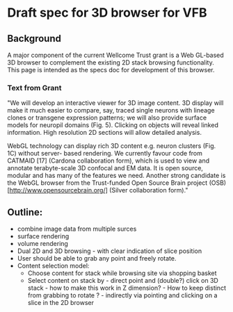 # Draft spec for 3D browser for VFB

## Background

A major component of the current Wellcome Trust grant is a Web GL-based 3D browser to complement the existing 2D stack browsing functionality.  This page is intended as the specs doc for development of this browser.

### Text from Grant

"We will develop an interactive viewer for 3D image content. 3D display will make it much easier to compare, say, traced single neurons with lineage clones or transgene expression patterns; we will also provide surface models for neuropil domains (Fig. 5). Clicking on objects will reveal linked information. High resolution 2D sections will allow detailed analysis.

WebGL technology can display rich 3D content e.g. neuron clusters (Fig. 1C) without server- based rendering. We currently favour code from CATMAID [17] (Cardona collaboration form), which is used to view and annotate terabyte-scale 3D confocal and EM data. It is open source, modular and has many of the features we need. Another strong candidate is the WebGL browser from the Trust-funded Open Source Brain project (OSB) [http://www.opensourcebrain.org/] (Silver collaboration form)."

## Outline:

* combine image data from multiple surces
* surface rendering
* volume rendering
* Dual 2D and 3D browsing - with clear indication of slice position
* User should be able to grab any point and freely rotate.
* Content selection model:
	* Choose content for stack while browsing site via shopping basket
	* Select content on stack by
	       - direct point and (double?) click on 3D stack
	       		- how to make this work in Z dimension?
	       		- How to keep distinct from grabbing to rotate ?
	       - indirectly via pointing and clicking on a slice in the 2D browser
